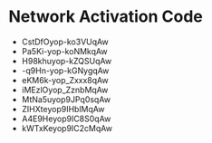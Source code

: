 # Network Activation Code
* CstDfOyop-ko3VUqAw
* Pa5Ki-yop-koNMkqAw
* H98khuyop-kZQSUqAw
* -q9Hn-yop-kGNygqAw
* eKM6k-yop_Zxxx8qAw
* iMEzlOyop_ZznbMqAw
* MtNa5uyop9JPq0sqAw
* ZIHXteyop9IHblMqAw
* A4E9Heyop9IC8S0qAw
* kWTxKeyop9IC2cMqAw